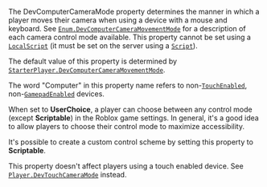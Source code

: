 The DevComputerCameraMode property determines the manner in which a player
moves their camera when using a device with a mouse and keyboard. See
[`Enum.DevComputerCameraMovementMode`](https://create.roblox.com/docs/reference/engine/enums/DevComputerCameraMovementMode) for a description of each camera
control mode available. This property cannot be set using a
[`LocalScript`](https://create.roblox.com/docs/reference/engine/classes/LocalScript) (it must be set on the server using a [`Script`](https://create.roblox.com/docs/reference/engine/classes/Script)).

The default value of this property is determined by
[`StarterPlayer.DevComputerCameraMovementMode`](https://create.roblox.com/docs/reference/engine/classes/StarterPlayer#DevComputerCameraMovementMode).

The word "Computer" in this property name refers to
non-[`TouchEnabled`](https://create.roblox.com/docs/reference/engine/classes/UserInputService#TouchEnabled),
non-[`GamepadEnabled`](https://create.roblox.com/docs/reference/engine/classes/UserInputService#GamepadEnabled) devices.

When set to **UserChoice**, a player can choose between any control mode
(except **Scriptable**) in the Roblox game settings. In general, it's a
good idea to allow players to choose their control mode to maximize
accessibility.

It's possible to create a custom control scheme by setting this property
to **Scriptable**.

This property doesn't affect players using a touch enabled device. See
[`Player.DevTouchCameraMode`](https://create.roblox.com/docs/reference/engine/classes/Player#DevTouchCameraMode) instead.